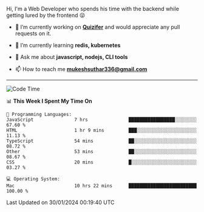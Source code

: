 Hi, I'm a Web Developer who spends his time with the backend while getting lured by the frontend 😜

- 🔭 I’m currently working on **[Quizifer](https://github.com/SutharMukesh/Quizifer/)** and would appreciate any pull requests on it.

- 🌱 I’m currently learning **redis, kubernetes**

- 💬 Ask me about **javascript, nodejs, CLI tools**

- 📫 How to reach me **mukeshsuthar336@gmail.com**

---
<!--START_SECTION:waka-->
![Code Time](http://img.shields.io/badge/Code%20Time-2%2C766%20hrs%2022%20mins-blue)

📊 **This Week I Spent My Time On** 

```text
💬 Programming Languages: 
JavaScript               7 hrs               █████████████████░░░░░░░░   67.60 % 
HTML                     1 hr 9 mins         ███░░░░░░░░░░░░░░░░░░░░░░   11.13 % 
TypeScript               54 mins             ██░░░░░░░░░░░░░░░░░░░░░░░   08.72 % 
Other                    53 mins             ██░░░░░░░░░░░░░░░░░░░░░░░   08.67 % 
CSS                      20 mins             █░░░░░░░░░░░░░░░░░░░░░░░░   03.27 % 

💻 Operating System: 
Mac                      10 hrs 22 mins      █████████████████████████   100.00 % 
```


 Last Updated on 30/01/2024 00:19:40 UTC
<!--END_SECTION:waka-->
